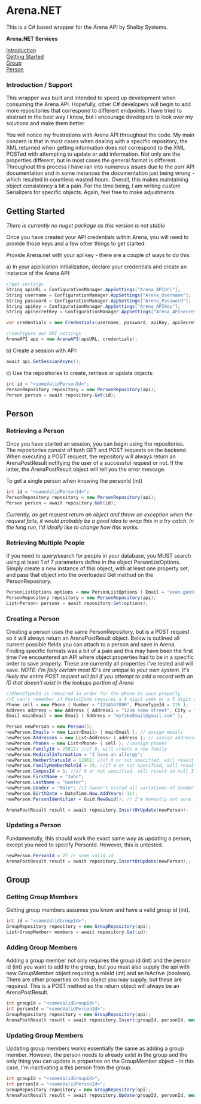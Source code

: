 # Arena.NET
This is a C# based wrapper for the Arena API by Shelby Systems. 

**Arena.NET Services**

[Introduction](#introduction--support)  
[Getting Started](#getting-started)  
[Group](#group)  
[Person](#person)  

### Introduction / Support
This wrapper was built and intended to speed up development when consuming the Arena API. Hopefully, other C# developers will begin to add more repositories that correspond to different endpoints. I have tried to abstract in the best way I know, but I encourage developers to look over my solutions and make them better. 

You will notice my frustrations with Arena API throughout the code. My main concern is that in most cases when dealing with a specific repository, the XML returned when getting information does not correspond to the XML POSTed with attempting to update or add information. Not only are the properties different, but in most cases the general format is different. Throughout this process I have ran into numerous issues due to the porr API documentation and in some instances the documentation just being wrong - which resulted in countless wasted hours. Overall, this makes maintaining object consistency a bit a pain. For the time being, I am writing custom Serializers for specific objects. Again, feel free to make adjustments.


Getting Started
--------
*There is currently no nuget package as this version is not stable*

Once you have created your API credentials within Arena, you will need to provide those keys and a few other things to get started:


Provide Arena.net with your api key - there are a couple of ways to do this:

a) In your application initialization, declare your credentials and create an instance of the Arena API:

```csharp
//get settings
String apiURL = ConfigurationManager.AppSettings["Arena_APIUrl"];
String username = ConfigurationManager.AppSettings["Arena_Username"];
String password = ConfigurationManager.AppSettings["Arena_Password"];
String apiKey = ConfigurationManager.AppSettings["Arena_APIKey"];
String apiSecretKey = ConfigurationManager.AppSettings["Arena_APISecret"];

var credentials = new Credentials(username, password, apiKey, apiSecretKey);

//configure our API settings
ArenaAPI api = new ArenaAPI(apiURL, credentials);
```

b) Create a session with API:

```csharp
await api.GetSessionAsync();
```

c) Use the repositories to create, retrieve or update objects:

```csharp
int id = "<someValidPersonId>";
PersonRepository repository = new PersonRepository(api);
Person person = await repository.Get(id);
```
Person
--------
### Retrieving a Person

Once you have started an session, you can begin using the repositories. The repositories consist of both GET and POST requests on the backend. When executing a POST request, the repository will always return an ArenaPostResult notifying the user of a successful request or not. If the latter, the ArenaPostResult object will tell you the error message.

To get a single person when knowing the personId (int)

```csharp
int id = "<someValidPersonId>";
PersonRepository repository = new PersonRepository(api);
Person person = await repository.Get(id);
```
*Currently, as get request return an object and throw an exception when the request fails, it would probably be a good idea to wrap this in a try catch. In the long run, I'd ideally like to change how this works.*

### Retrieving Multiple People

If you need to query/search for people in your database, you MUST search using at least 1 of 7 parameters define in the object PersonListOptions. Simply create a new instance of this object, with at least one property set, and pass that object into the overloaded Get method on the PersonRepository.

```csharp
PersonListOptions options = new PersonListOptions { Email = "evan.gunter@necchurch.org" };
PersonRepository repository = new PersonRepository(api);
List<Person> persons = await repository.Get(options);
```

### Creating a Person

Creating a person uses the same PersonRepository, but is a POST request so it will always return an ArenaPostResult object. Below is outlined all current possible fields you can attach to a person and save in Arena. Finding specific formats was a bit of a pain and this may have been the first time I've encountered an API where object properties had to be in a specific order to save properly. These are currently all properties I've tested and will save. 
*NOTE: I'm faily certain most ID's are unique to your own system. It's likely the entire POST request will fail if you attempt to add a record with an ID that doesn't exist in the lookups portion of Arena*

```csharp
//PhoneTypeId is required in order for the phone to save properly
//I can't remember if PostalCode requires a 9 digit code or a 5 digit will work fine
Phone cell = new Phone { Number = "1234567890", PhoneTypeId = 276 };
Address address = new Address { Address1 = "1234 some street", City = "Louisville", State = "KY", PostalCode = "402291485" };
Email mainEmail = new Email { Address = "myfakeEmail@gmail.com" };

Person newPerson = new Person();
newPerson.Emails = new List<Email> { mainEmail }; // assign emails
newPerson.Addresses = new List<Address> { address }; // assign addresses
newPerson.Phones = new List<Phone> { cell }; //assign phones
newPerson.FamilyId = 25812; //if 0, will create a new family
newPerson.MedicalInformation = "I have an allergy";
newPerson.MemberStatusId = 11961; //if 0 or not specified, will result in unknown
newPerson.FamilyMemberRoleId = 29; //if 0 or not specified, will result in unknown
newPerson.CampusId = 1; //if 0 or not specified, will result in null I think 
newPerson.FirstName = "John";
newPerson.LastName = "Gunter";
newPerson.Gender = "Male"; //I haven't tested all variations of Gender (M, F, Male, Female, Unkown, etc...), but Male for sure works
newPerson.BirthDate = DateTime.Now.AddYears(-11);
newPerson.PersonIdentifier = Guid.NewGuid(); // I'm honestly not sure if this saves, or how this would be useful because the API using Ids (ints)

ArenaPostResult result = await repository.InsertOrUpdate(newPerson);
```
### Updating a Person

Fundamentally, this should work the exact same way as updating a person, except you need to specify PersonId. However, this is untested.

```csharp
newPerson.PersonId = 27 // some valid id
ArenaPostResult result = await repository.InsertOrUpdate(newPerson);;
```

Group
--------
### Getting Group Members

Getting group members assumes you know and have a valid group id (int).

```csharp
int id = "<someValidGroupId>";
GroupRepository repository = new GroupRepository(api);
List<GroupMember> members = await repository.Get(id);
```
### Adding Group Members

Adding a group member not only requires the group id (int) and the person id (int) you want to add to the group, but you must also supply the api with new GroupMember object requiring a roleId (int) and an IsActive (boolean). There are other properties on this object you may supply, but these are required. This is a POST method so the return object will always be an ArenaPostResult.

```csharp
int groupId = "<someValidGroupId>";
int personId = "<someValidPersonId>";
GroupRepository repository = new GroupRepository(api);
ArenaPostResult result = await repository.Insert(groupId, personId, new GroupMember { IsActive = true, RoleId = 24 });
```
### Updating Group Members

Updating group members works essentially the same as adding a group member. However, the person needs to already exist in the group and the only thing you can update is properties on the GroupMember object - in this case, I'm inactivating a this person from the group.

```csharp
int groupId = "<someValidGroupId>";
int personId = "<someValidPersonId>";
GroupRepository repository = new GroupRepository(api);
ArenaPostResult result = await repository.Update(groupId, personId, new GroupMember { IsActive = false, RoleId = 24 });
```



